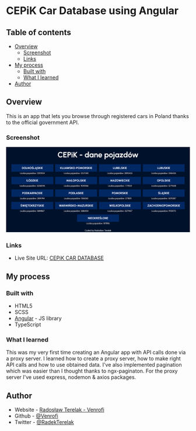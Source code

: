 # CEPiK Car Database using Angular

## Table of contents

- [Overview](#overview)
  - [Screenshot](#screenshot)
  - [Links](#links)
- [My process](#my-process)
  - [Built with](#built-with)
  - [What I learned](#what-i-learned)
- [Author](#author)

## Overview

This is an app that lets you browse through registered cars in Poland thanks to the official government API.

### Screenshot

![](./screenshot.png)

### Links

- Live Site URL: [CEPiK CAR DATABASE](https://cepik-car-database-venrofi.netlify.app/)

## My process

### Built with

- HTML5
- SCSS
- [Angular](https://angular.io/) - JS library
- TypeScript

### What I learned

This was my very first time creating an Angular app with API calls done via a proxy server. I learned how to create a proxy server, how to make right API calls and how to use obtained data. I've also implemented pagination which was easier than I thought thanks to ngx-paginaton. For the proxy server I've used express, nodemon & axios packages.

## Author

- Website - [Radosław Terelak - Venrofi](https://venrofi.netlify.app/)
- Github - [@Venrofi](https://github.com/Venrofi)
- Twitter - [@RadekTerelak](https://twitter.com/RadekTerelak)
